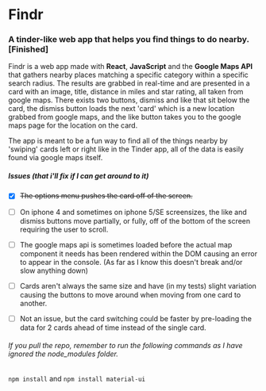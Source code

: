 # Findr
### A tinder-like web app that helps you find things to do nearby. [Finished] 

Findr is a web app made with **React**, **JavaScript** and the **Google Maps API** that gathers nearby places matching a specific category within a specific search radius. The results are grabbed in real-time and are presented in a card with an image, title, distance in miles and star rating, all taken from google maps. There exists two buttons, dismiss and like that sit below the card, the dismiss button loads the next 'card' which is a new location grabbed from google maps, and the like button takes you to the google maps page for the location on the card.

The app is meant to be a fun way to find all of the things nearby by 'swiping' cards left or right like in the Tinder app, all of the data is easily found via google maps itself.


##### Issues (that i'll fix if I can get around to it)
- [x] ~~The options menu pushes the card off of the screen.~~

- [ ] On iphone 4 and sometimes on iphone 5/SE screensizes, the like and dismiss buttons move partially, or fully, off of the bottom of the screen requiring the user to scroll.

- [ ] The google maps api is sometimes loaded before the actual map component it needs has been rendered within the DOM causing an error to appear in the console. (As far as I know this doesn't break and/or slow anything down)

- [ ] Cards aren't always the same size and have (in my tests) slight variation causing the buttons to move around when moving from one card to another.

- [ ] Not an issue, but the card switching could be faster by pre-loading the data for 2 cards ahead of time instead of the single card.



###### If you pull the repo, remember to run the following commands as I have ignored the node_modules folder.
`npm install`
and
`npm install material-ui`
